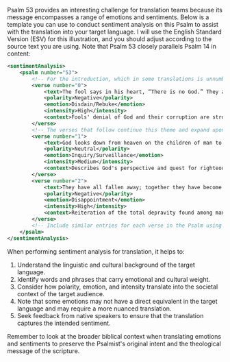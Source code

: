Psalm 53 provides an interesting challenge for translation teams because its message encompasses a range of emotions and sentiments. Below is a template you can use to conduct sentiment analysis on this Psalm to assist with the translation into your target language. I will use the English Standard Version (ESV) for this illustration, and you should adjust according to the source text you are using. Note that Psalm 53 closely parallels Psalm 14 in content:

```xml
<sentimentAnalysis>
    <psalm number="53">
        <!-- For the introduction, which in some translations is unnumbered -->
        <verse number="0">
            <text>The fool says in his heart, “There is no God.” They are corrupt, doing abominable iniquity; there is none who does good.</text>
            <polarity>Negative</polarity>
            <emotion>Disdain/Rebuke</emotion>
            <intensity>High</intensity>
            <context>Fools' denial of God and their corruption are strongly condemned, indicating a moral and spiritual decline.</context>
        </verse>
        <!-- The verses that follow continue this theme and expand upon it. -->
        <verse number="1">
            <text>God looks down from heaven on the children of man to see if there are any who understand, who seek after God.</text>
            <polarity>Neutral</polarity>
            <emotion>Inquiry/Surveillance</emotion>
            <intensity>Medium</intensity>
            <context>Describes God's perspective and quest for righteousness in humanity. It sets a tone of divine examination.</context>
        </verse>
        <verse number="2">
            <text>They have all fallen away; together they have become corrupt; there is none who does good, not even one.</text>
            <polarity>Negative</polarity>
            <emotion>Disappointment</emotion>
            <intensity>High</intensity>
            <context>Reiteration of the total depravity found among mankind from God's viewpoint.</context>
        </verse>
        <!-- Include similar entries for each verse in the Psalm using the template above. -->
    </psalm>
</sentimentAnalysis>
```

When performing sentiment analysis for translation, it helps to:

1. Understand the linguistic and cultural background of the target language.
2. Identify words and phrases that carry emotional and cultural weight.
3. Consider how polarity, emotion, and intensity translate into the societal context of the target audience.
4. Note that some emotions may not have a direct equivalent in the target language and may require a more nuanced translation.
5. Seek feedback from native speakers to ensure that the translation captures the intended sentiment.

Remember to look at the broader biblical context when translating emotions and sentiments to preserve the Psalmist's original intent and the theological message of the scripture.